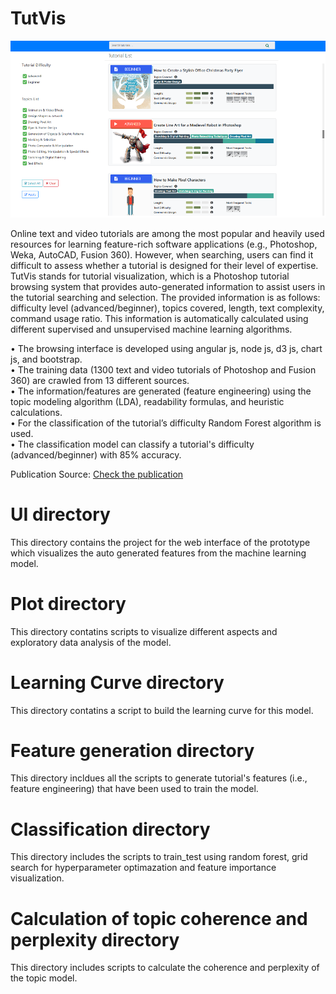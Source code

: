 # TutVis
![](UI/images/interface.PNG?raw=true)

Online text and video tutorials are among the most popular and heavily used resources for learning feature-rich software applications (e.g., Photoshop, Weka, AutoCAD, Fusion 360). However, when searching, users can find it difficult to assess whether a tutorial is designed for their level of expertise. TutVis stands for tutorial visualization, which is a Photoshop tutorial browsing system that provides auto-generated information to assist users in the tutorial searching and selection. The provided information is as follows: difficulty level (advanced/beginner), topics covered, length, text complexity, command usage ratio. This information is automatically calculated using different supervised and unsupervised machine learning algorithms.

• The browsing interface is developed using angular js, node js, d3 js, chart js, and bootstrap.<br/>
• The training data (1300 text and video tutorials of Photoshop and Fusion 360) are crawled from 13 different sources. <br>
• The information/features are generated (feature engineering) using the topic modeling algorithm (LDA), readability formulas, and heuristic calculations. <br/>
• For the classification of the tutorial’s difficulty Random Forest algorithm is used.<br/>
• The classification model can classify a tutorial's difficulty (advanced/beginner) with 85% accuracy.

Publication Source: [Check the publication](https://ieeexplore.ieee.org/abstract/document/9127271)

# UI directory
This directory contains the project for the web interface of the prototype which visualizes the auto generated features from the machine learning model.

# Plot directory
This directory contatins scripts to visualize different aspects and exploratory data analysis of the model.

# Learning Curve directory
This directory contatins a script to build the learning curve for this model.

# Feature generation directory
This directory incldues all the scripts to generate tutorial's features (i.e., feature engineering) that have been used to train the model.

# Classification directory
This directory includes the scripts to train_test using random forest, grid search for hyperparameter optimazation and feature importance visualization.

# Calculation of topic coherence and perplexity directory
This directory includes scripts to calculate the coherence and perplexity of the topic model.
